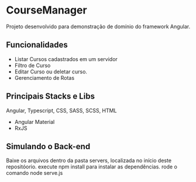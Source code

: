 # CourseManager

Projeto desenvolvido para demonstração de domínio do framework Angular.

## Funcionalidades
- Listar Cursos cadastrados em um servidor
- Filtro de Curso
- Editar Curso ou deletar curso.
- Gerenciamento de Rotas

## Principais Stacks e Libs
Angular, Typescript, CSS, SASS, SCSS, HTML

- Angular Material
- RxJS

## Simulando o Back-end

Baixe os arquivos dentro da pasta servers, localizada no início deste repositóorio.
execute npm install para instalar as dependências.
rode o comando node serve.js